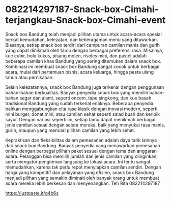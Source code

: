 # 082214297187-Snack-box-Cimahi-terjangkau-Snack-box-Cimahi-event
Snack box Bandung telah menjadi pilihan utama untuk acara-acara spesial berkat kemudahan, kelezatan, dan keberagaman menu yang ditawarkan. Biasanya, setiap snack box terdiri dari campuran camilan manis dan gurih yang dapat dinikmati oleh tamu dengan berbagai preferensi rasa. Misalnya, kue cubir, bolu kukus, pisang molen, risoles mini, dan pastel adalah beberapa camilan khas Bandung yang sering ditemukan dalam snack box. Kombinasi ini membuat snack box Bandung sangat cocok untuk berbagai acara, mulai dari pertemuan bisnis, acara keluarga, hingga pesta ulang tahun atau pernikahan.

Selain kelezatannya, snack box Bandung juga terkenal dengan penggunaan bahan-bahan berkualitas. Banyak penyedia snack box yang memilih bahan-bahan segar dan alami, seperti oncom, tape singkong, dan kue basah tradisional Bandung yang sudah terkenal enaknya. Beberapa penyedia bahkan menggabungkan cita rasa klasik dengan inovasi modern, seperti mini burger, donat mini, atau camilan sehat seperti salad buah dan keripik sayur. Dengan variasi seperti ini, setiap tamu dapat menikmati berbagai jenis camilan sesuai dengan selera mereka, baik yang menyukai rasa manis, gurih, maupun yang mencari pilihan camilan yang lebih sehat.

Kepraktisan dan fleksibilitas dalam pemesanan adalah daya tarik lainnya dari snack box Bandung. Banyak penyedia yang menawarkan pemesanan online dengan berbagai pilihan paket sesuai dengan tema dan anggaran acara. Pelanggan bisa memilih jumlah dan jenis camilan yang diinginkan, serta mengatur pengiriman langsung ke lokasi acara. Ini tentu sangat memudahkan, karena tak perlu repot menyiapkan camilan sendiri. Dengan harga yang kompetitif dan pelayanan yang efisien, snack box Bandung menjadi pilihan yang semakin diminati oleh banyak orang untuk membuat acara mereka lebih berkesan dan menyenangkan.
Teh Rita
082214297187

https://justpaste.it/g4b6s
